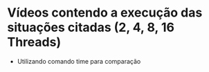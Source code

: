 # Vídeos contendo a execução das situações citadas (2, 4, 8, 16 Threads)

* Utilizando comando time para comparação

